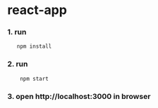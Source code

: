 # react-app
### 1. run
```
   npm install
```
### 2. run
```
    npm start
```
### 3. open http://localhost:3000 in browser
